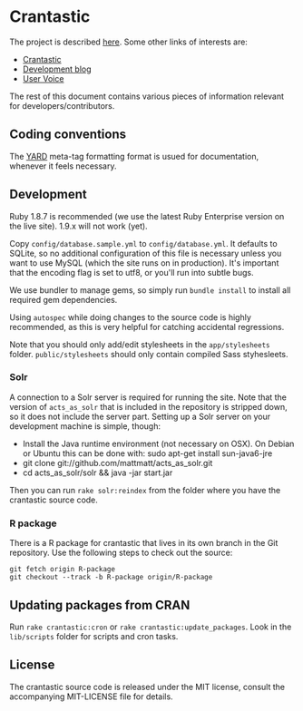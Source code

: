 # Crantastic

The project is described [here](http://dev.crantastic.org/about). Some other
links of interests are:

- [Crantastic](http://crantastic.org/)
- [Development blog](http://blog.crantastic.org/)
- [User Voice](http://crantastic.uservoice.com/)

The rest of this document contains various pieces of information relevant for
developers/contributors.

## Coding conventions

The [YARD](http://github.com/lsegal/yard/tree/master) meta-tag formatting format
is usued for documentation, whenever it feels necessary.

## Development

Ruby 1.8.7 is recommended (we use the latest Ruby Enterprise version on the live
site). 1.9.x will not work (yet).

Copy `config/database.sample.yml` to `config/database.yml`. It defaults to
SQLite, so no additional configuration of this file is necessary unless you want
to use MySQL (which the site runs on in production). It's important that the
encoding flag is set to utf8, or you'll run into subtle bugs.

We use bundler to manage gems, so simply run `bundle install` to install all
required gem dependencies.

Using `autospec` while doing changes to the source code is highly recommended,
as this is very helpful for catching accidental regressions.

Note that you should only add/edit stylesheets in the `app/stylesheets` folder.
`public/stylesheets` should only contain compiled Sass styhesleets.

### Solr

A connection to a Solr server is required for running the site. Note that the
version of `acts_as_solr` that is included in the repository is stripped down,
so it does not include the server part. Setting up a Solr server on your
development machine is simple, though:

* Install the Java runtime environment (not necessary on OSX). On Debian or
  Ubuntu this can be done with: sudo apt-get install sun-java6-jre
* git clone git://github.com/mattmatt/acts_as_solr.git
* cd acts_as_solr/solr && java -jar start.jar

Then you can run `rake solr:reindex` from the folder where you have the
crantastic source code.

### R package

There is a R package for crantastic that lives in its own branch in the Git
repository. Use the following steps to check out the source:

    git fetch origin R-package
    git checkout --track -b R-package origin/R-package

## Updating packages from CRAN

Run `rake crantastic:cron` or `rake crantastic:update_packages`. Look in the
`lib/scripts` folder for scripts and cron tasks.

## License

The crantastic source code is released under the MIT license, consult the
accompanying MIT-LICENSE file for details.
